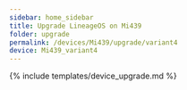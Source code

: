 ```yaml
---
sidebar: home_sidebar
title: Upgrade LineageOS on Mi439
folder: upgrade
permalink: /devices/Mi439/upgrade/variant4
device: Mi439_variant4
---
```

{% include templates/device_upgrade.md %}
